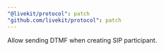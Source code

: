 ```yaml
---
"@livekit/protocol": patch
"github.com/livekit/protocol": patch
---
```


Allow sending DTMF when creating SIP participant.
